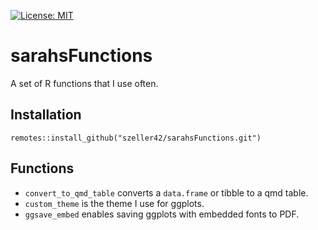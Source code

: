 [![License: MIT](https://img.shields.io/badge/License-MIT-yellow.svg)](https://opensource.org/licenses/MIT)

# sarahsFunctions
A set of R functions that I use often.


## Installation

`remotes::install_github("szeller42/sarahsFunctions.git")`

## Functions

-   `convert_to_qmd_table` converts a `data.frame` or tibble to a qmd table.
-   `custom_theme` is the theme I use for ggplots.
-   `ggsave_embed` enables saving ggplots with embedded fonts to PDF.

